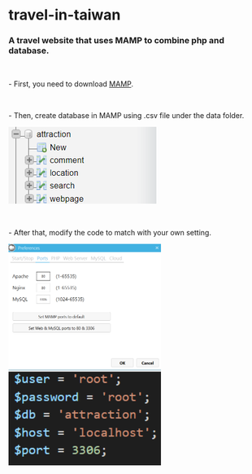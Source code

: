 # travel-in-taiwan
<h3>A travel website that uses MAMP to combine php and database.</h3><br>
<p>- First, you need to download <a href="https://www.mamp.info/en/downloads/">MAMP</a>. </p><br>
<p>- Then, create database in MAMP using .csv file under the data folder. </p>

![image](/images/database.png)

<br>
<p>- After that, modify the code to match with your own setting.</p>

<img src="/images/MAMP_setting.png" width="300" />

<img src="/images/modify_code.png" width="300" />



